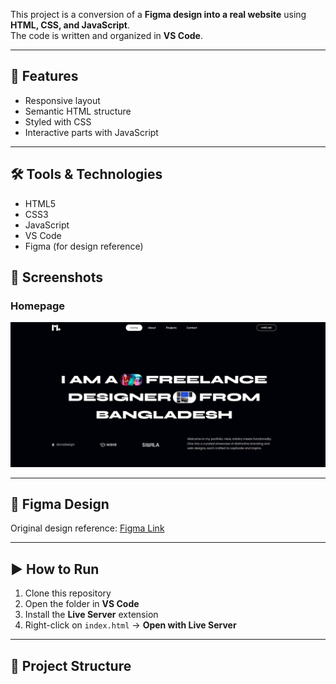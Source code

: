 

This project is a conversion of a **Figma design into a real website** using **HTML, CSS, and JavaScript**.  
The code is written and organized in **VS Code**.

---

## 🚀 Features
- Responsive layout  
- Semantic HTML structure  
- Styled with CSS  
- Interactive parts with JavaScript  

---

## 🛠️ Tools & Technologies
- HTML5  
- CSS3  
- JavaScript  
- VS Code  
- Figma (for design reference)  



## 📸 Screenshots

### Homepage

![Homepage Screenshot](screenshots/SCREEN.png)


---

## 🎨 Figma Design
Original design reference: [Figma Link](https://www.figma.com/your-figma-link)

---

## ▶️ How to Run
1. Clone this repository  
2. Open the folder in **VS Code**  
3. Install the **Live Server** extension  
4. Right-click on `index.html` → **Open with Live Server**  

---

## 📂 Project Structure
